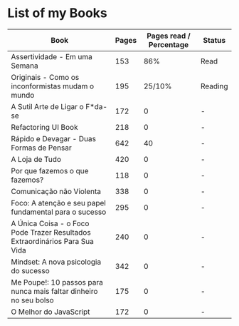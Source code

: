 # List of my Books

| Book                                                                        | Pages | Pages read / Percentage | Status  |
| --------------------------------------------------------------------------- | ----- | ----------------------- | ------- |
| Assertividade - Em uma Semana                                               | 153   | 86%                     | Read    |
| Originais - Como os inconformistas mudam o mundo                            | 195   | 25/10%                  | Reading |
| A Sutil Arte de Ligar o F*da-se                                             | 172   | 0                       | -       |
| Refactoring UI Book                                                         | 218   | 0                       | -       |
| Rápido e Devagar - Duas Formas de Pensar                                    | 642   | 40                      | -       |
| A Loja de Tudo                                                              | 420   | 0                       | -       |
| Por que fazemos o que fazemos?                                              | 118   | 0                       | -       |
| Comunicação não Violenta                                                    | 338   | 0                       | -       |
| Foco: A atenção e seu papel fundamental para o sucesso                      | 295   | 0                       | -       |
| A Única Coisa - o Foco Pode Trazer Resultados Extraordinários Para Sua Vida | 240   | 0                       | -       |
| Mindset: A nova psicologia do sucesso                                       | 342   | 0                       | -       |
| Me Poupe!: 10 passos para nunca mais faltar dinheiro no seu bolso           | 175   | 0                       | -       |
| O Melhor do JavaScript                                                      | 172   | 0                       | -       |
